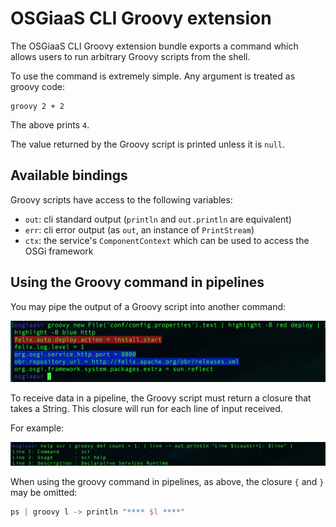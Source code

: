 # OSGiaaS CLI Groovy extension

The OSGiaaS CLI Groovy extension bundle exports a command which allows users to run arbitrary Groovy
scripts from the shell.

To use the command is extremely simple. Any argument is treated as groovy code:

```
groovy 2 + 2
```

The above prints `4`.

The value returned by the Groovy script is printed unless it is `null`.

## Available bindings

Groovy scripts have access to the following variables:

* `out`: cli standard output (`println` and `out.println` are equivalent)
* `err`: cli error output (as `out`, an instance of `PrintStream`)
* `ctx`: the service's `ComponentContext` which can be used to access the OSGi framework

## Using the Groovy command in pipelines

You may pipe the output of a Groovy script into another command:

![Groovy highlight file](images/groovy-highlight-file.png)

To receive data in a pipeline, the Groovy script must return a closure that takes a String.
This closure will run for each line of input received.

For example:

![Groovy Pipes](images/groovy-pipes.png)

When using the groovy command in pipelines, as above, the closure `{` and `}` may be omitted:

```groovy
ps | groovy l -> println "**** $l ****"
```

